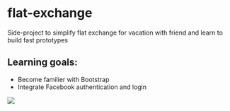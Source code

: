 # flat-exchange
Side-project to simplify flat exchange for vacation with friend and learn to build fast prototypes

## Learning goals:
* Become familier with Bootstrap
* Integrate Facebook authentication and login


![](https://media.giphy.com/media/2YpUJLSHYby2ydLCkv/giphy.gif)
